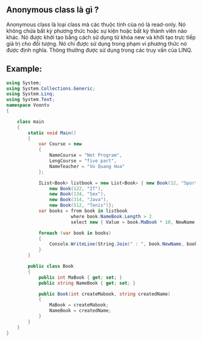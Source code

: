 ## Anonymous class là gì ?
Anonymous class là loại class mà các thuộc tính của nó là read-only. Nó không chứa bất kỳ
phương thức hoặc sự kiện hoặc bất kỳ thành viên nào khác.
Nó được khởi tạo bằng cách sử dụng từ khóa new và khởi tạo trực tiếp giá trị cho đối tượng.
Nó chỉ được sử dụng trong phạm vi phương thức nó được định nghĩa. Thông thường được sử dụng
trong các truy vấn của LINQ.

## Example:
```cs
using System;
using System.Collections.Generic;
using System.Linq;
using System.Text;
namespace Voontv
{

    class main
    {
        static void Main()
        {
            var Course = new
            {
                NameCourse = "Net Program",
                LengCourse = "five part",
                NameTeacher = "Vo Quang Hoa"
            };

            IList<Book> listbook = new List<Book> { new Book(12, "Sport"),
                new Book(122, "IT"),
                new Book(134, "Sex"),
                new Book(314, "Java"),
                new Book(512, "Tenis")};
            var books = from book in listbook
                        where book.NameBook.Length > 2
                        select new { Value = book.MaBook * 10, NewName = book.NameBook };

            foreach (var book in books)
            {
                Console.WriteLine(String.Join(" : ", book.NewName, book.Value));
            }
        }

        public class Book
        {
            public int MaBook { get; set; }
            public string NameBook { get; set; }

            public Book(int createMabook, string createdName)
            {
                MaBook = createMabook;
                NameBook = createdName;
            }
        }
    }
}
```